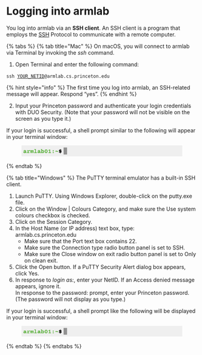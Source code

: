 # Logging into armlab

You log into armlab via an **SSH client**. An SSH client is a program that employs the [SSH](../../appendices/secure-shell-ssh-protocol/) Protocol to communicate with a remote computer.

{% tabs %}
{% tab title="Mac" %}
On macOS, you will connect to armlab via Terminal by invoking the _ssh_ command.

1. Open Terminal and enter the following command:

<pre class="language-bash"><code class="lang-bash">ssh <a data-footnote-ref href="#user-content-fn-1">YOUR_NETID</a>@armlab.cs.princeton.edu
</code></pre>

{% hint style="info" %}
The first time you log into armlab, an SSH-related message will appear. Respond “yes”.
{% endhint %}

2. Input your Princeton password and authenticate your login credentials with DUO Security. (Note that your password will not be visible on the screen as you type it.)

If your login is successful, a shell prompt similar to the following will appear in your terminal window:

<figure><img src="../../.gitbook/assets/Screenshot 2023-04-23 at 3.12.10 PM.png" alt=""><figcaption></figcaption></figure>
{% endtab %}

{% tab title="Windows" %}
The PuTTY terminal emulator has a built-in SSH client.

1. Launch PuTTY. Using Windows Explorer, double-click on the putty.exe file.
2. Click on the Window | Colours Category, and make sure the Use system colours checkbox is checked.
3. Click on the Session Category.
4. In the Host Name (or IP address) text box, type:\
   armlab.cs.princeton.edu
   * Make sure that the Port text box contains 22.
   * Make sure the Connection type radio button panel is set to SSH.
   * Make sure the Close window on exit radio button panel is set to Only on clean exit.
5. Click the Open button. If a PuTTY Security Alert dialog box appears, click Yes.
6. In response to _login as:_, enter your NetID. If an Access denied message appears, ignore it.\
   In response to the password: prompt, enter your Princeton password. (The password will not display as you type.)

If your login is successful, a shell prompt like the following will be displayed in your terminal window:

<figure><img src="../../.gitbook/assets/Screenshot 2023-04-23 at 3.12.10 PM.png" alt=""><figcaption></figcaption></figure>
{% endtab %}
{% endtabs %}

[^1]: Substitute with your real NetID.
